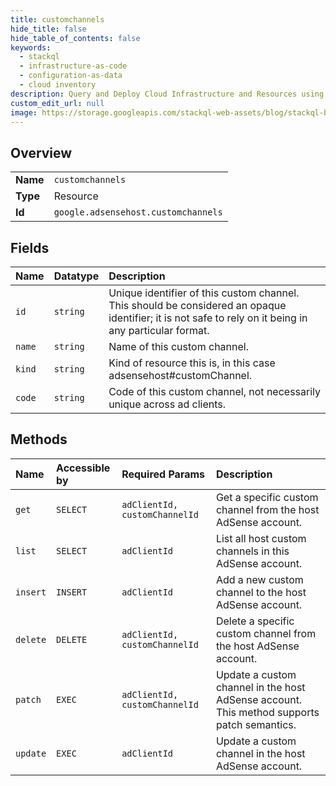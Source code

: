 ```yaml
---
title: customchannels
hide_title: false
hide_table_of_contents: false
keywords:
  - stackql
  - infrastructure-as-code
  - configuration-as-data
  - cloud inventory
description: Query and Deploy Cloud Infrastructure and Resources using SQL
custom_edit_url: null
image: https://storage.googleapis.com/stackql-web-assets/blog/stackql-blog-post-featured-image.png
---
```

  
    

## Overview
<table><tbody>
<tr><td><b>Name</b></td><td><code>customchannels</code></td></tr>
<tr><td><b>Type</b></td><td>Resource</td></tr>
<tr><td><b>Id</b></td><td><code>google.adsensehost.customchannels</code></td></tr>
</tbody></table>

## Fields
| Name | Datatype | Description |
|:-----|:---------|:------------|
| `id` | `string` | Unique identifier of this custom channel. This should be considered an opaque identifier; it is not safe to rely on it being in any particular format. |
| `name` | `string` | Name of this custom channel. |
| `kind` | `string` | Kind of resource this is, in this case adsensehost#customChannel. |
| `code` | `string` | Code of this custom channel, not necessarily unique across ad clients. |
## Methods
| Name | Accessible by | Required Params | Description |
|:-----|:--------------|:----------------|:------------|
| `get` | `SELECT` | `adClientId, customChannelId` | Get a specific custom channel from the host AdSense account. |
| `list` | `SELECT` | `adClientId` | List all host custom channels in this AdSense account. |
| `insert` | `INSERT` | `adClientId` | Add a new custom channel to the host AdSense account. |
| `delete` | `DELETE` | `adClientId, customChannelId` | Delete a specific custom channel from the host AdSense account. |
| `patch` | `EXEC` | `adClientId, customChannelId` | Update a custom channel in the host AdSense account. This method supports patch semantics. |
| `update` | `EXEC` | `adClientId` | Update a custom channel in the host AdSense account. |
